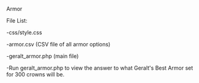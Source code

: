 Armor

File List:

-css/style.css

-armor.csv (CSV file of all armor options)

-geralt_armor.php (main file)

-Run geralt_armor.php to view the answer to what Geralt's Best Armor set for 300 crowns will be.
